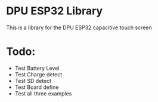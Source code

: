 # DPU ESP32 Library

This is a library for the DPU ESP32 capacitive touch screen

# Todo:

- Test Battery Level
- Test Charge detect
- Test SD detect
- Test Board define
- Test all three examples